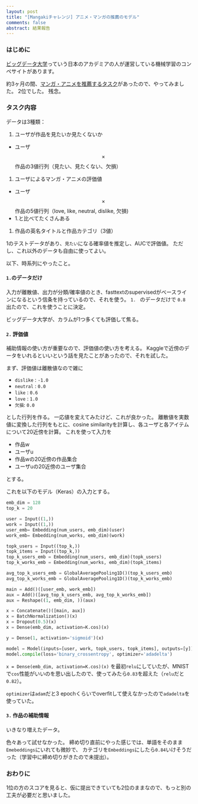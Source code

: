 ```yaml
---
layout: post
title: "[Mangakiチャレンジ] アニメ・マンガの推薦のモデル"
comments: false
abstract: 結果報告
---
```


### はじめに

[ビッグデータ大学](http://universityofbigdata.net/)っていう日本のアカデミアの人が運営している機械学習のコンペサイトがあります。

約3ヶ月の間、[マンガ・アニメを推薦するタスク](http://universityofbigdata.net/competition/5085548788056064)があったので、やってみました。
2位でした。
残念。

### タスク内容

データは3種類：

1. ユーザが作品を見たいか見たくないか
  - ユーザ $$\times$$ 作品の3値行列（見たい、見たくない、欠損）
1. ユーザによるマンガ・アニメの評価値
  - ユーザ $$\times$$ 作品の5値行列（love, like, neutral, dislike, 欠損)
  - 1.と比べてたくさんある
1. 作品の英名タイトルと作品カテゴリ（3値）

1のテストデータがあり、`見たい`になる確率値を推定し、AUCで評価値。
ただし、これ以外のデータも自由に使ってよい。

以下、時系列にやったこと。

#### `1.`のデータだけ

入力が離散値、出力が分類/確率値のとき、fasttextのsupervisedがベースラインになるという信条を持っているので、それを使う。
`1. ` のデータだけで `0.8` 出たので、これを使うことに決定。

ビッグデータ大学が、カラムが1つ多くても評価して焦る。

#### `2.` 評価値

補助情報の使い方が重要なので、評価値の使い方を考える。
Kaggleで近傍のデータをいれるといいという話を見たことがあったので、それを試した。

まず、評価値は離散値なので雑に

- `dislike` : `-1.0`
- `neutral` : `0.0`
- `like` : `0.6`
- `love` : `1.0`
- `欠損`: `0.0`

とした行列を作る。
一応値を変えてみたけど、これが良かった。
離散値を実数値に変換した行列をもとに、cosine similarityを計算し、各ユーザと各アイテムについて20近傍を計算。
これを使って入力を

- 作品w
- ユーザu
- 作品wの20近傍の作品集合
- ユーザuの20近傍のユーザ集合

とする。

これを以下のモデル（Keras）の入力とする。

```python
emb_dim = 128
top_k = 20

user = Input((1,))
work = Input((1,))
user_emb= Embedding(num_users, emb_dim)(user)
work_emb= Embedding(num_works, emb_dim)(work)

topk_users = Input((top_k,))
topk_items = Input((top_k,))
top_k_users_emb = Embedding(num_users, emb_dim)(topk_users)
top_k_works_emb = Embedding(num_works, emb_dim)(topk_items)

avg_top_k_users_emb = GlobalAveragePooling1D()(top_k_users_emb)
avg_top_k_works_emb = GlobalAveragePooling1D()(top_k_works_emb)

main = Add()([user_emb, work_emb])
aux = Add()([avg_top_k_users_emb, avg_top_k_works_emb])
aux = Reshape((1, emb_dim, ))(aux)

x = Concatenate()([main, aux])
x = BatchNormalization()(x)    
x = Dropout(0.5)(x)
x = Dense(emb_dim, activation=K.cos)(x)

y = Dense(1, activation='sigmoid')(x)

model = Model(inputs=[user, work, topk_users, topk_items], outputs=[y])
model.compile(loss='binary_crossentropy', optimizer='adadelta')
```

`x = Dense(emb_dim, activation=K.cos)(x)` を最初`relu`にしていたが、MNISTで`cos`性能がいいのを思い出したので、使ってみたら`0.83`を超えた（`relu`だと`0.82`）。

`optimizer`は`adam`だと3 epochくらいでoverfitして使えなかったので`adadelta`を使っていた。

#### `3.` 作品の補助情報

いきなり増えたデータ。

色々あって試せなかった。
締め切り直前にやった感じでは、単語をそのまま`Emebeddings`にいれても微妙で、
カテゴリを`Embeddings`にしたら`0.84`いけそうだった（学習中に締め切りがきたので未提出）。

### おわりに

1位の方のスコアを見ると、仮に提出できていても2位のままなので、もっと別の工夫が必要だと思いました。
